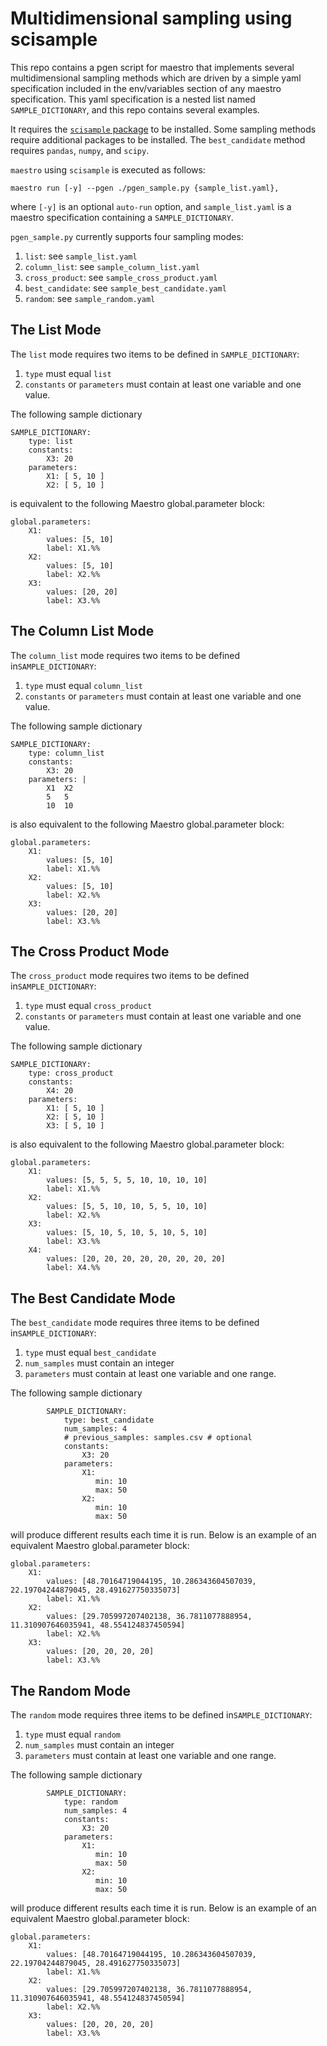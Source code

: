 # Multidimensional sampling using scisample

This repo contains a pgen script for maestro that implements several
multidimensional sampling methods which are driven by a simple yaml
specification included in the env/variables section of any maestro
specification. This yaml specification is a nested list named
`SAMPLE_DICTIONARY`, and this repo contains several examples. 

It requires the [`scisample` package](https://github.com/LLNL/scisample) 
to be installed. Some sampling methods require additional packages to
be installed. The `best_candidate` method requires `pandas`, `numpy`, and
`scipy`. 

`maestro` using `scisample` is executed as follows:
 
```
maestro run [-y] --pgen ./pgen_sample.py {sample_list.yaml},
```

where `[-y]` is an optional `auto-run` option, and `sample_list.yaml` is a maestro specification containing a `SAMPLE_DICTIONARY`.  

`pgen_sample.py` currently supports four sampling modes:

1. `list`: see `sample_list.yaml`
1. `column_list`: see `sample_column_list.yaml`
1. `cross_product`: see `sample_cross_product.yaml`
1. `best_candidate`: see `sample_best_candidate.yaml`
1. `random`: see `sample_random.yaml`

## The List Mode

The `list` mode requires two items to be defined
in `SAMPLE_DICTIONARY`:

1. `type` must equal `list`
2. `constants` or `parameters` must contain at least one variable
and one value.

The following sample dictionary

```
SAMPLE_DICTIONARY:
    type: list
    constants:
        X3: 20
    parameters:
        X1: [ 5, 10 ]
        X2: [ 5, 10 ]
```
is equivalent to the following Maestro global.parameter block:

```
global.parameters:
    X1:
        values: [5, 10]
        label: X1.%%
    X2:
        values: [5, 10]
        label: X2.%%
    X3:
        values: [20, 20]
        label: X3.%%

```

## The Column List Mode

The `column_list` mode requires two items to be defined
in`SAMPLE_DICTIONARY`:

1. `type` must equal `column_list`
2. `constants` or `parameters` must contain at least one variable
and one value.

The following sample dictionary

```
SAMPLE_DICTIONARY:
    type: column_list
    constants:
        X3: 20
    parameters: |
        X1  X2
        5   5
        10  10
```
is also equivalent to the following Maestro global.parameter block:

```
global.parameters:
    X1:
        values: [5, 10]
        label: X1.%%
    X2:
        values: [5, 10]
        label: X2.%%
    X3:
        values: [20, 20]
        label: X3.%%

```

## The Cross Product Mode

The `cross_product` mode requires two items to be defined
in`SAMPLE_DICTIONARY`:

1. `type` must equal `cross_product`
2. `constants` or `parameters` must contain at least one variable
and one value.

The following sample dictionary

```
SAMPLE_DICTIONARY:
    type: cross_product
    constants:
        X4: 20
    parameters:
        X1: [ 5, 10 ]
        X2: [ 5, 10 ]
        X3: [ 5, 10 ]
```
is also equivalent to the following Maestro global.parameter block:

```
global.parameters:
    X1:
        values: [5, 5, 5, 5, 10, 10, 10, 10]
        label: X1.%%
    X2:
        values: [5, 5, 10, 10, 5, 5, 10, 10]
        label: X2.%%
    X3:
        values: [5, 10, 5, 10, 5, 10, 5, 10]
        label: X3.%%
    X4:
        values: [20, 20, 20, 20, 20, 20, 20, 20]
        label: X4.%%

```


## The Best Candidate Mode

The `best_candidate` mode requires three items to be defined
in`SAMPLE_DICTIONARY`:

1. `type` must equal `best_candidate`
1. `num_samples` must contain an integer
2. `parameters` must contain at least one variable
and one range.

The following sample dictionary

```
        SAMPLE_DICTIONARY:
            type: best_candidate
            num_samples: 4
            # previous_samples: samples.csv # optional
            constants:
                X3: 20
            parameters:
                X1:
                   min: 10
                   max: 50
                X2:
                   min: 10
                   max: 50
```
will produce different results each time it is run. Below is an example of an equivalent Maestro global.parameter block:

```
global.parameters:
    X1:
        values: [48.70164719044195, 10.286343604507039, 22.19704244879045, 28.491627750335073]
        label: X1.%%
    X2:
        values: [29.705997207402138, 36.7811077888954, 11.310907646035941, 48.554124837450594]
        label: X2.%%
    X3:
        values: [20, 20, 20, 20]
        label: X3.%%

```

## The Random Mode

The `random` mode requires three items to be defined
in`SAMPLE_DICTIONARY`:

1. `type` must equal `random`
1. `num_samples` must contain an integer
2. `parameters` must contain at least one variable
and one range.

The following sample dictionary

```
        SAMPLE_DICTIONARY:
            type: random
            num_samples: 4
            constants:
                X3: 20
            parameters:
                X1:
                   min: 10
                   max: 50
                X2:
                   min: 10
                   max: 50
```
will produce different results each time it is run. Below is an example of an equivalent Maestro global.parameter block:

```
global.parameters:
    X1:
        values: [48.70164719044195, 10.286343604507039, 22.19704244879045, 28.491627750335073]
        label: X1.%%
    X2:
        values: [29.705997207402138, 36.7811077888954, 11.310907646035941, 48.554124837450594]
        label: X2.%%
    X3:
        values: [20, 20, 20, 20]
        label: X3.%%

```

